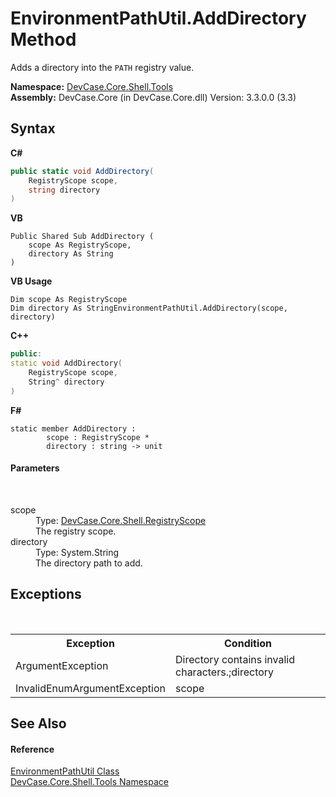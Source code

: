# EnvironmentPathUtil.AddDirectory Method 
 

Adds a directory into the `PATH` registry value.

**Namespace:**&nbsp;<a href="N_DevCase_Core_Shell_Tools">DevCase.Core.Shell.Tools</a><br />**Assembly:**&nbsp;DevCase.Core (in DevCase.Core.dll) Version: 3.3.0.0 (3.3)

## Syntax

**C#**<br />
``` C#
public static void AddDirectory(
	RegistryScope scope,
	string directory
)
```

**VB**<br />
``` VB
Public Shared Sub AddDirectory ( 
	scope As RegistryScope,
	directory As String
)
```

**VB Usage**<br />
``` VB Usage
Dim scope As RegistryScope
Dim directory As StringEnvironmentPathUtil.AddDirectory(scope, directory)
```

**C++**<br />
``` C++
public:
static void AddDirectory(
	RegistryScope scope, 
	String^ directory
)
```

**F#**<br />
``` F#
static member AddDirectory : 
        scope : RegistryScope * 
        directory : string -> unit 

```


#### Parameters
&nbsp;<dl><dt>scope</dt><dd>Type: <a href="T_DevCase_Core_Shell_RegistryScope">DevCase.Core.Shell.RegistryScope</a><br />The registry scope.</dd><dt>directory</dt><dd>Type: System.String<br />The directory path to add.</dd></dl>

## Exceptions
&nbsp;<table><tr><th>Exception</th><th>Condition</th></tr><tr><td>ArgumentException</td><td>Directory contains invalid characters.;directory</td></tr><tr><td>InvalidEnumArgumentException</td><td>scope</td></tr></table>

## See Also


#### Reference
<a href="T_DevCase_Core_Shell_Tools_EnvironmentPathUtil">EnvironmentPathUtil Class</a><br /><a href="N_DevCase_Core_Shell_Tools">DevCase.Core.Shell.Tools Namespace</a><br />